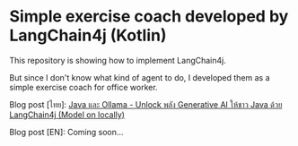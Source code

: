 # Simple exercise coach developed by LangChain4j (Kotlin)

This repository is showing how to implement LangChain4j.

But since I don't know what kind of agent to do, I developed them as a simple exercise coach for office worker.

Blog post [ไทย]: [Java และ Ollama - Unlock พลัง Generative AI ให้ชาว Java ด้วย LangChain4j (Model on locally)](https://tpbabparn.medium.com/java-%E0%B9%81%E0%B8%A5%E0%B8%B0-ollama-unlock-%E0%B8%9E%E0%B8%A5%E0%B8%B1%E0%B8%87-generative-ai-%E0%B9%83%E0%B8%AB%E0%B9%89%E0%B8%8A%E0%B8%B2%E0%B8%A7-java-%E0%B8%94%E0%B9%89%E0%B8%A7%E0%B8%A2-langchain4j-model-on-locally-e07fb9fc0160)

Blog post [EN]: Coming soon...
